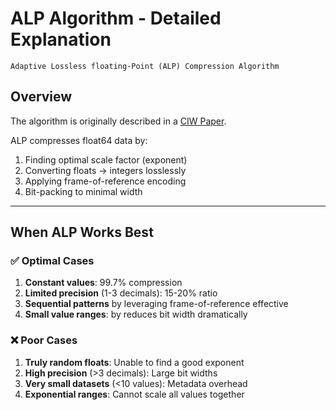 # ALP Algorithm - Detailed Explanation

`Adaptive Lossless floating-Point (ALP) Compression Algorithm`

## Overview 

The algorithm is originally described in a [CIW Paper](https://github.com/cwida/ALP).

ALP compresses float64 data by:
1. Finding optimal scale factor (exponent)
2. Converting floats → integers losslessly
3. Applying frame-of-reference encoding
4. Bit-packing to minimal width

---

## When ALP Works Best

### ✅ Optimal Cases
1. **Constant values**: 99.7% compression
2. **Limited precision** (1-3 decimals): 15-20% ratio
3. **Sequential patterns** by leveraging frame-of-reference effective
4. **Small value ranges**: by reduces bit width dramatically

### ❌ Poor Cases
1. **Truly random floats**: Unable to find a good exponent
2. **High precision** (>3 decimals): Large bit widths
3. **Very small datasets** (<10 values): Metadata overhead
4. **Exponential ranges**: Cannot scale all values together

